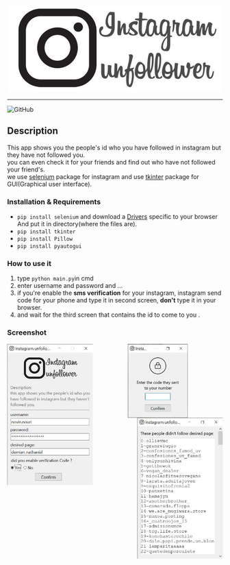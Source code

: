<p align="center">
    <img src="files/picture.png" alt="instagram unfollower" width="500" height="202"/>
</p>

***

![GitHub](https://img.shields.io/github/license/Noviin78/instagram-unfollower?color=orange)

## Description

This app shows you the people's id who you have followed in instagram but they have not followed you.<br />you can even check it for your friends and find out who  have not followed your friend's.<br />we use [selenium](https://pypi.org/project/selenium/) package for instagram and use [tkinter](https://docs.python.org/3/library/tkinter.html) package for GUI(Graphical user interface).

### Installation & Requirements
- `pip install selenium` and download a [Drivers](https://pypi.org/project/selenium/) specific to your browser And put it in directory(where the files are).
- `pip install tkinter`
- `pip install Pillow`
- `pip install pyautogui`

### How to use it
1. type `python main.py`in cmd
2. enter username and password and ... 
3. if you're enable the **sms verification** for your instagram, instagram send code for your phone and type it in second screen, **don't** type it in your browser.
4. and wait for the third screen that contains the id to come to you .

### Screenshot
<p align="center">
    <img src="files/screenshots/first.jpg" alt="first" width="200" height="329"align="left"/>
    <img src="files/screenshots/second.jpg" alt="second" width="140" height="172"align="center"/>
    <img src="files/screenshots/third.jpg" alt="third" width="200" height="329" align="right"/>
</p>
